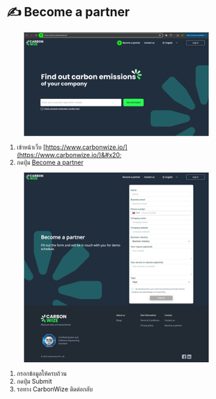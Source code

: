 # ✍️ Become a partner

<figure><img src="../.gitbook/assets/image (1) (1) (1) (1).png" alt=""><figcaption></figcaption></figure>

1. เข้าหน้าเว็บ [https://www.carbonwize.io/](https://www.carbonwize.io/)&#x20;
2. กดปุ่ม [Become a partner](https://www.carbonwize.io/become-partner)



<figure><img src="../.gitbook/assets/screencapture-carbonwize-io-become-partner-2024-07-17-17_00_57.png" alt=""><figcaption></figcaption></figure>

1. กรอกข้อมูลให้ครบถ้วน
2. กดปุ่ม Submit
3. รอทาง CarbonWize ติดต่อกลับ
